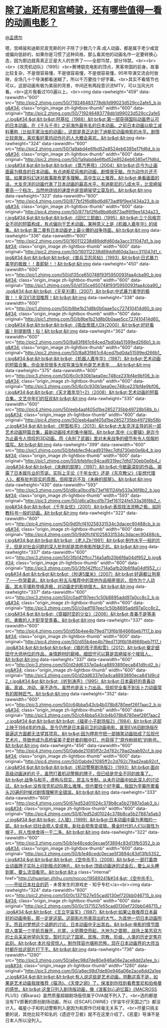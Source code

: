 
#  [除了迪斯尼和宫崎骏，还有哪些值得一看的动画电影？](https://zhihu.com/questions/37236484)



[@孟德尔](https://zhihu.com/people/5b4c4c40369aa3294b09f8e4bd715f23)

嗯，宫崎骏和迪斯尼皮克斯的片子除了少数几个真.成人动画，都是属于老少咸宜或偏向低龄的，如果你是习惯了这种风格，那么看其他的动画名作一定要转换心态，因为那边就真真正正是大人的世界了——全部15禁，部分18禁。&lt;br&gt;&lt;br&gt;&lt;br&gt;《攻壳机动队》（1995）&lt;br&gt;赛博朋克电影的顶点，黑客帝国的前身。故事比较复杂，不是很容易懂，不是很容易懂，不是很容易懂，95年导演交流会时放映，全场几十个导演都看迷糊了，所以千万要找个好字幕。&lt;br&gt;其实不看情节也可以，这部动画有极为美丽的背景，中间还有两段意识流MTV，可以当风光片看。&lt;br&gt;这片我看过100遍以上。&lt;br&gt;&lt;img data-rawheight=&#34;459&#34; data-rawwidth=&#34;600&#34; src=&#34;http://pic2.zhimg.com/50/719246483778db1d99023d529cc2afe5_b.jpg&#34; class=&#34;origin_image zh-lightbox-thumb&#34; width=&#34;600&#34; data-original=&#34;http://pic2.zhimg.com/50/719246483778db1d99023d529cc2afe5_r.jpg&#34;&gt;&lt;br&gt;阿基拉（1988）&lt;br&gt;第一部获得国际动画界认可的日本动画，在《千与千寻》之前海外最有名的日本动画。之前日本动画以偷工减料著称（比如手冢治虫的动画），这部是真正达到了迪斯尼动画电影的水平。剧情比较奔放，喜欢看好莱坞动作片的人大概会喜欢。&lt;br&gt;&lt;img data-rawheight=&#34;324&#34; data-rawwidth=&#34;600&#34; src=&#34;http://pic2.zhimg.com/50/1a9abd4e6fbd52e8524eb6385e17fd6d_b.jpg&#34; class=&#34;origin_image zh-lightbox-thumb&#34; width=&#34;600&#34; data-original=&#34;http://pic2.zhimg.com/50/1a9abd4e6fbd52e8524eb6385e17fd6d_r.jpg&#34;&gt;&lt;br&gt;&lt;br&gt;《蒸汽男孩》（2004）&lt;br&gt;迄今为止画面最为精良的日本动画。有点迪斯尼风格的动画，剧情很无脑，作为动作片还不错。如果是科幻迷对故事能有更多理解。高中生以上推荐。&lt;br&gt;单看画面的话，大友克洋的动画代表了日本动画的最高水平，有迪斯尼的八成水平，比宫崎骏要高一个档次，当然他烧钱的速度也是宫崎骏望尘莫及的。&lt;br&gt;&lt;img data-rawheight=&#34;323&#34; data-rawwidth=&#34;600&#34; src=&#34;http://pic4.zhimg.com/50/877bf2f6d8bd6d873adf6f9ee1434a23_b.jpg&#34; class=&#34;origin_image zh-lightbox-thumb&#34; width=&#34;600&#34; data-original=&#34;http://pic4.zhimg.com/50/877bf2f6d8bd6d873adf6f9ee1434a23_r.jpg&#34;&gt;&lt;br&gt;&lt;br&gt;《回忆三部曲》（1995）&lt;br&gt;三个风格完全不同的短篇构成，有点偏向于艺术动画，某种意义上是《机器人嘉年华》的续集。&lt;br&gt;第二章有日本动画史上最火爆的战争场面。&lt;br&gt;&lt;img data-rawheight=&#34;336&#34; data-rawwidth=&#34;600&#34; src=&#34;http://pic2.zhimg.com/50/160112238d89ddfd60da3acc311047d1_b.jpg&#34; class=&#34;origin_image zh-lightbox-thumb&#34; width=&#34;600&#34; data-original=&#34;http://pic2.zhimg.com/50/160112238d89ddfd60da3acc311047d1_r.jpg&#34;&gt;&lt;br&gt;&lt;br&gt;《兽兵卫忍风帖》（1993）&lt;br&gt;日式暴力美学的极致！！善即斩！！&lt;br&gt;&lt;img data-rawheight=&#34;450&#34; data-rawwidth=&#34;600&#34; src=&#34;http://pic1.zhimg.com/50/d135ce650748f93f5950093faa4cba90_b.jpg&#34; class=&#34;origin_image zh-lightbox-thumb&#34; width=&#34;600&#34; data-original=&#34;http://pic1.zhimg.com/50/d135ce650748f93f5950093faa4cba90_r.jpg&#34;&gt;&lt;br&gt;《无皇刃谭》（2007）&lt;br&gt;中式暴力美学的极致！！皇汉们流泪推荐！&lt;br&gt;&lt;img data-rawheight=&#34;338&#34; data-rawwidth=&#34;600&#34; src=&#34;http://pic1.zhimg.com/50/b9be1b21d8b0b0aae5cc727410414d60_b.jpg&#34; class=&#34;origin_image zh-lightbox-thumb&#34; width=&#34;600&#34; data-original=&#34;http://pic1.zhimg.com/50/b9be1b21d8b0b0aae5cc727410414d60_r.jpg&#34;&gt;&lt;br&gt;&lt;br&gt;《吸血鬼猎人D》（2000）&lt;br&gt;好好看画！别提剧情！俗！&lt;br&gt;&lt;img data-rawheight=&#34;362&#34; data-rawwidth=&#34;600&#34; src=&#34;http://pic2.zhimg.com/50/8a83f861c64ced7bd0da51599ed266b1_b.jpg&#34; class=&#34;origin_image zh-lightbox-thumb&#34; width=&#34;600&#34; data-original=&#34;http://pic2.zhimg.com/50/8a83f861c64ced7bd0da51599ed266b1_r.jpg&#34;&gt;&lt;br&gt;&lt;br&gt;《机器人嘉年华》（1987）&lt;br&gt;艺术动画的短篇合集，你会发现很多大叔导演当年也是艺术青年……&lt;br&gt;&lt;img data-rawheight=&#34;375&#34; data-rawwidth=&#34;600&#34; src=&#34;http://pic3.zhimg.com/50/6c0c930b1aea0ec748ce231bf4e9bf06_b.jpg&#34; class=&#34;origin_image zh-lightbox-thumb&#34; width=&#34;600&#34; data-original=&#34;http://pic3.zhimg.com/50/6c0c930b1aea0ec748ce231bf4e9bf06_r.jpg&#34;&gt;&lt;br&gt;《天才嘉年华1+2》（2008）&lt;br&gt;艺术动画的短篇合集，文艺中年们的狂欢&lt;br&gt;&lt;img data-rawheight=&#34;335&#34; data-rawwidth=&#34;600&#34; src=&#34;http://pic4.zhimg.com/50/eeb4aaf405d1be2852735bb49728b58b_b.jpg&#34; class=&#34;origin_image zh-lightbox-thumb&#34; width=&#34;600&#34; data-original=&#34;http://pic4.zhimg.com/50/eeb4aaf405d1be2852735bb49728b58b_r.jpg&#34;&gt;&lt;br&gt;《短暂和平》（2013）&lt;br&gt;大友克洋主导的另一部艺术动画短篇合集，最新动画技术的集中展现。&lt;br&gt;其中《火要镇》是迄今为止最令人惊叹的3D动画。而《永别了武器》里对未来战争的细节有令人信服的描写。&lt;br&gt;&lt;img data-rawheight=&#34;399&#34; data-rawwidth=&#34;600&#34; src=&#34;http://pic1.zhimg.com/50/bfebfec94cad9319ec7dfd730eb0e6b4_b.jpg&#34; class=&#34;origin_image zh-lightbox-thumb&#34; width=&#34;600&#34; data-original=&#34;http://pic1.zhimg.com/50/bfebfec94cad9319ec7dfd730eb0e6b4_r.jpg&#34;&gt;&lt;br&gt;《未麻的部屋》（1997）&lt;br&gt;今敏最深刻的作品。揭露了日本娱乐业的荒诞。实际上无论《千年女优》还是《东京教父》《妄想代理人》，都有批判现实的意图，但程度远不及《未麻的部屋》。&lt;br&gt;&lt;img data-rawheight=&#34;430&#34; data-rawwidth=&#34;593&#34; src=&#34;http://pic3.zhimg.com/50/d6ca0bcd1b73ef161124fe533a36f8b2_b.jpg&#34; class=&#34;origin_image zh-lightbox-thumb&#34; width=&#34;593&#34; data-original=&#34;http://pic3.zhimg.com/50/d6ca0bcd1b73ef161124fe533a36f8b2_r.jpg&#34;&gt;&lt;br&gt;《千年女优》（2001）&lt;br&gt;表现技法流畅之极，如同教科书一般的动画。&lt;br&gt;&lt;img data-rawheight=&#34;322&#34; data-rawwidth=&#34;600&#34; src=&#34;http://pic4.zhimg.com/50/9d0fcf410258331534c3dacec90488cb_b.jpg&#34; class=&#34;origin_image zh-lightbox-thumb&#34; width=&#34;600&#34; data-original=&#34;http://pic4.zhimg.com/50/9d0fcf410258331534c3dacec90488cb_r.jpg&#34;&gt;&lt;br&gt;&lt;br&gt;《老人Z》（1991）&lt;br&gt;制作水平一般的片子，但是对社会问题的深入批判却是其他电影所缺乏的。&lt;br&gt;&lt;img data-rawheight=&#34;337&#34; data-rawwidth=&#34;600&#34; src=&#34;http://pic3.zhimg.com/50/3fb142ffcc714a5afb20b6f8a04df952_b.jpg&#34; class=&#34;origin_image zh-lightbox-thumb&#34; width=&#34;600&#34; data-original=&#34;http://pic3.zhimg.com/50/3fb142ffcc714a5afb20b6f8a04df952_r.jpg&#34;&gt;&lt;br&gt;&lt;br&gt;《秒速5厘米》（2007）&lt;br&gt;好逼都让狗草了——你哭着说。&lt;br&gt;秒五与推荐中的其他作品相差很远，但作为个人动画，其水平堪称登峰造极，对动画史的影响很大。&lt;br&gt;&lt;img data-rawheight=&#34;337&#34; data-rawwidth=&#34;600&#34; src=&#34;http://pic3.zhimg.com/50/c0adf197eec1c50b8895add97a0cc8c2_b.jpg&#34; class=&#34;origin_image zh-lightbox-thumb&#34; width=&#34;600&#34; data-original=&#34;http://pic3.zhimg.com/50/c0adf197eec1c50b8895add97a0cc8c2_r.jpg&#34;&gt;&lt;br&gt;《穿越时空的少女》（2006）&lt;br&gt;青春不是等来的，勇敢的人才配享受青春。&lt;br&gt;&lt;img data-rawheight=&#34;337&#34; data-rawwidth=&#34;600&#34; src=&#34;http://pic4.zhimg.com/50/d55b4ee4b79ed713f6b184666beb7f17_b.jpg&#34; class=&#34;origin_image zh-lightbox-thumb&#34; width=&#34;600&#34; data-original=&#34;http://pic4.zhimg.com/50/d55b4ee4b79ed713f6b184666beb7f17_r.jpg&#34;&gt;&lt;br&gt;&lt;br&gt;《狼的孩子雨和雪》（2012）&lt;br&gt;奠定细田守大师地位的作品，亲情题材的巅峰。细田守可以算是宫崎骏半个接班人。&lt;br&gt;&lt;img data-rawheight=&#34;337&#34; data-rawwidth=&#34;600&#34; src=&#34;http://pic3.zhimg.com/50/d2dd6337e0a4ca8893890eca841d9cd2_b.jpg&#34; class=&#34;origin_image zh-lightbox-thumb&#34; width=&#34;600&#34; data-original=&#34;http://pic3.zhimg.com/50/d2dd6337e0a4ca8893890eca841d9cd2_r.jpg&#34;&gt;&lt;br&gt;《听到涛声》（1995）&lt;br&gt;日本最好的青春动画，真诚、冲动、毫不造作。虽然也是吉卜力出品，但却完全看不到吉卜力动画常有的那种匠气。&lt;br&gt;&lt;img data-rawheight=&#34;352&#34; data-rawwidth=&#34;600&#34; src=&#34;http://pic3.zhimg.com/50/c64bba543cb4b078b8780eef26f7aac2_b.jpg&#34; class=&#34;origin_image zh-lightbox-thumb&#34; width=&#34;600&#34; data-original=&#34;http://pic3.zhimg.com/50/c64bba543cb4b078b8780eef26f7aac2_r.jpg&#34;&gt;&lt;br&gt;&lt;br&gt;《福星小子剧场版2》（1984）&lt;br&gt;这部上映于1984年的作品，至今仍然是日本最前卫的动画电影，甚至EVA旧剧场版在装逼这方面都无法望其项背。&lt;br&gt;因为押井守把一部搞笑动画拍成了后现代艺术片，导致他成为高桥留美子爱好者的眼中钉，也获得了“原作粉碎机”的称号。&lt;br&gt;&lt;img data-rawheight=&#34;456&#34; data-rawwidth=&#34;600&#34; src=&#34;http://pic4.zhimg.com/50/0abde21085ff2c2d762c79ad2eab92cf_b.jpg&#34; class=&#34;origin_image zh-lightbox-thumb&#34; width=&#34;600&#34; data-original=&#34;http://pic4.zhimg.com/50/0abde21085ff2c2d762c79ad2eab92cf_r.jpg&#34;&gt;&lt;br&gt;&lt;br&gt;《机动警察剧场版2》（1993）&lt;br&gt;面向高级动画迷的片子，虽然打着机动警察的牌子，但已经是完全不同的故事了。&lt;br&gt;战争与和平，虚构与现实，民主与专制，从未在动画中如此深入的讨论过。&lt;br&gt;没有攻壳机动队那么难懂，但也要找个好字幕，我因为字幕所累看头20遍的时候对剧情理解完全错误。&lt;br&gt;&lt;img data-rawheight=&#34;333&#34; data-rawwidth=&#34;600&#34; src=&#34;http://pic4.zhimg.com/50/67ed52d01024c378b8ca5b27887a5ab3_b.jpg&#34; class=&#34;origin_image zh-lightbox-thumb&#34; width=&#34;600&#34; data-original=&#34;http://pic4.zhimg.com/50/67ed52d01024c378b8ca5b27887a5ab3_r.jpg&#34;&gt;&lt;br&gt;《人狼》（1999）&lt;br&gt;日本动画中最为黑暗的一部。&lt;br&gt;旧社会把人变成鬼，新社会把鬼变成狼。黄金时代的人们以狼性为幌子，将人性啃食得一干二净。&lt;br&gt;&lt;img data-rawheight=&#34;322&#34; data-rawwidth=&#34;600&#34; src=&#34;http://pic3.zhimg.com/50/b1e46cedc0ecae5f3894c83d13fb5352_b.jpg&#34; class=&#34;origin_image zh-lightbox-thumb&#34; width=&#34;600&#34; data-original=&#34;http://pic3.zhimg.com/50/b1e46cedc0ecae5f3894c83d13fb5352_r.jpg&#34;&gt;&lt;br&gt;&lt;br&gt;《空中杀手》（2008）&lt;br&gt;一部打着商业动画牌子实际上闷到极点的神片。&lt;br&gt;顶级动画迷的试金石，要么从头睡到尾，要么流泪看完。&lt;br&gt;&lt;a class=&#34;internal&#34; href=&#34;http://zhuanlan.zhihu.com/nococ/19589241&#34;&gt;《空中杀手》——开给日本社会的药 - 未曾发生的游戏史 - 知乎专栏&lt;/a&gt;&lt;br&gt;&lt;img data-rawheight=&#34;324&#34; data-rawwidth=&#34;600&#34; src=&#34;http://pic2.zhimg.com/50/0c1371527e55cad0130ef720bb046715_b.jpg&#34; class=&#34;origin_image zh-lightbox-thumb&#34; width=&#34;600&#34; data-original=&#34;http://pic2.zhimg.com/50/0c1371527e55cad0130ef720bb046715_r.jpg&#34;&gt;&lt;br&gt;《王立宇宙军》（1987）&lt;br&gt;如果让我推荐日本最好的动画电影，那一定是这部。这部影片所表现出的大气，为其他一切日本动画所无。而且对梦想这个话题的讨论，日本动画中无出其右。&lt;br&gt;电影的情节围绕人类第一个宇航员展开，片尾，火箭腾空而起，大地为之震颤，战场上美苏双方的士兵呆呆地望向天空，暂时忘记了国家、民族、宗教、阶级，人类的历史定焦在此刻。&lt;br&gt;本片投资惊人，制作阵容也堪称恐怖，现在日本动画界的大师当时都在给这部片打下手。&lt;br&gt;&lt;img data-rawheight=&#34;736&#34; data-rawwidth=&#34;1280&#34; src=&#34;http://pic3.zhimg.com/50/a6ec98d7de80e946a06e2ace8dd2a1ee_b.jpg&#34; class=&#34;origin_image zh-lightbox-thumb&#34; width=&#34;1280&#34; data-original=&#34;http://pic3.zhimg.com/50/a6ec98d7de80e946a06e2ace8dd2a1ee_r.jpg&#34;&gt;&lt;br&gt;&lt;br&gt;有人说这些是艺术动画，抱歉这真不是，如果是艺术动画我就推荐《猫汤》、《天使之卵》了，保准到你找到看费里尼和伯格曼的感觉。&lt;br&gt;这里只列入剧场版动画，像《浪客剑心追忆篇》《MACROSS PLUS》《鸦karas》虽然质量超越剧场版但属于OVA就不列入了。&lt;br&gt;选的都是没有TV原著的原创剧场动画，所以《ESCAFLOWNE》《宇宙牛仔天国之门》都没计入。福星小子和机动警察列入是因为和原作已经毫无关系了。&lt;br&gt;尽量只挑主要的说，其他比较不知名的《遗迹守卫者》就不在这里介绍了。《恶童》导演不是日本人所以没列入。